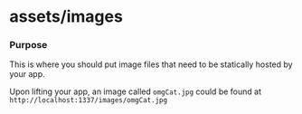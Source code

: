 # assets/images
### Purpose

This is where you should put image files that need to be statically hosted by your app.

Upon lifting your app, an image called `omgCat.jpg` could be found at `http://localhost:1337/images/omgCat.jpg`



<docmeta name="displayName" value="images">

